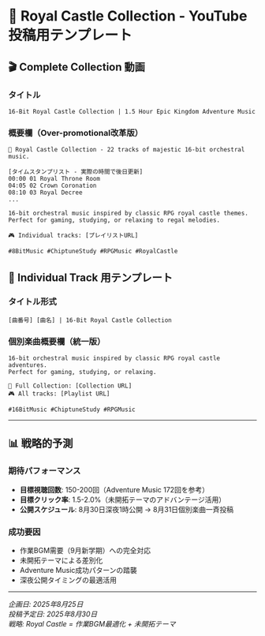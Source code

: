 # 🏰 Royal Castle Collection - YouTube投稿用テンプレート

## 🎬 Complete Collection 動画

### タイトル
```
16-Bit Royal Castle Collection | 1.5 Hour Epic Kingdom Adventure Music
```

### 概要欄（Over-promotional改革版）
```
🏰 Royal Castle Collection - 22 tracks of majestic 16-bit orchestral music.

[タイムスタンプリスト - 実際の時間で後日更新]
00:00 01 Royal Throne Room
04:05 02 Crown Coronation
08:10 03 Royal Decree
...

16-bit orchestral music inspired by classic RPG royal castle themes.
Perfect for gaming, studying, or relaxing to regal melodies.

🎮 Individual tracks: [プレイリストURL]

#8BitMusic #ChiptuneStudy #RPGMusic #RoyalCastle
```

## 🎵 Individual Track 用テンプレート

### タイトル形式
```
[曲番号] [曲名] | 16-Bit Royal Castle Collection
```

### 個別楽曲概要欄（統一版）
```
16-bit orchestral music inspired by classic RPG royal castle adventures.
Perfect for gaming, studying, or relaxing.

🏰 Full Collection: [Collection URL]
🎮 All tracks: [Playlist URL]

#16BitMusic #ChiptuneStudy #RPGMusic
```

---

## 📊 戦略的予測

### 期待パフォーマンス
- **目標視聴回数**: 150-200回（Adventure Music 172回を参考）
- **目標クリック率**: 1.5-2.0%（未開拓テーマのアドバンテージ活用）
- **公開スケジュール**: 8月30日深夜1時公開 → 8月31日個別楽曲一斉投稿

### 成功要因
- 作業BGM需要（9月新学期）への完全対応
- 未開拓テーマによる差別化
- Adventure Music成功パターンの踏襲
- 深夜公開タイミングの最適活用

---

*企画日: 2025年8月25日*  
*投稿予定日: 2025年8月30日*  
*戦略: Royal Castle = 作業BGM最適化 + 未開拓テーマ*